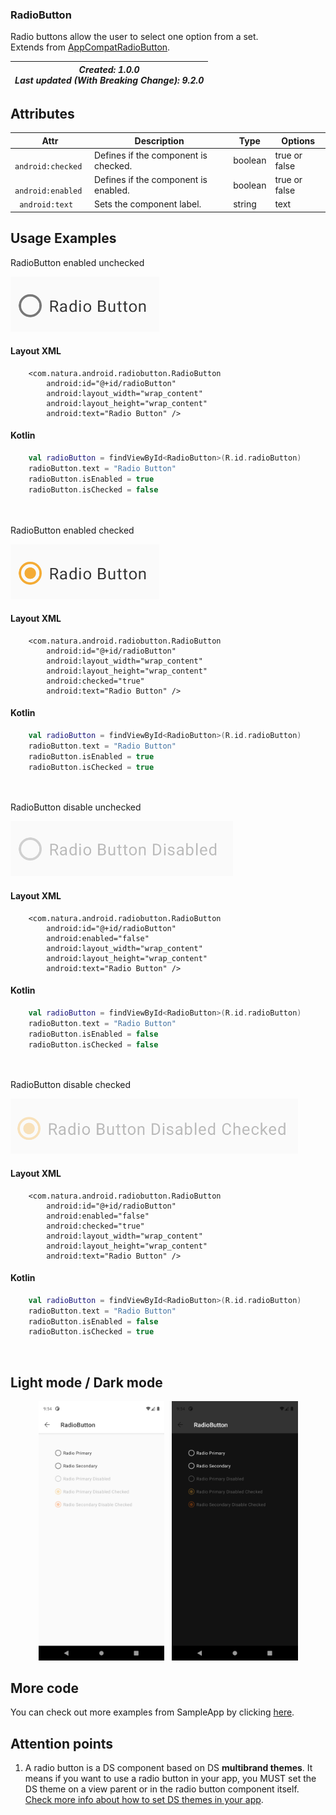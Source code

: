### RadioButton
Radio buttons allow the user to select one option from a set.   
Extends from [AppCompatRadioButton](https://developer.android.com/reference/androidx/appcompat/widget/AppCompatRadioButton).


| _Created: 1.0.0_ <br> _Last updated (With Breaking Change): 9.2.0_ |
| ----- | 

## Attributes
| Attr | Description | Type | Options |
| - | --- | --- | --- |
|` android:checked`|  Defines if the component is checked.| boolean | true or false <br> |
|` android:enabled`| Defines if the component is enabled.| boolean | true or false <br> |
|` android:text`| Sets the component label.| string | text |

## Usage Examples
RadioButton enabled unchecked

![RadioButton](./images/radiobutton_enabledUnchecked.png)

#### Layout XML

```android
    <com.natura.android.radiobutton.RadioButton
        android:id="@+id/radioButton"
        android:layout_width="wrap_content"
        android:layout_height="wrap_content"
        android:text="Radio Button" />
```

#### Kotlin

```kotlin
    val radioButton = findViewById<RadioButton>(R.id.radioButton)
    radioButton.text = "Radio Button"
    radioButton.isEnabled = true
    radioButton.isChecked = false
```
<br><br>
RadioButton enabled checked
<br>       

![RadioButton](./images/radiobutton_enabledChecked.png)

#### Layout XML

```android
    <com.natura.android.radiobutton.RadioButton
        android:id="@+id/radioButton"
        android:layout_width="wrap_content"
        android:layout_height="wrap_content"
        android:checked="true"
        android:text="Radio Button" />
```

#### Kotlin

```kotlin
    val radioButton = findViewById<RadioButton>(R.id.radioButton)
    radioButton.text = "Radio Button"
    radioButton.isEnabled = true
    radioButton.isChecked = true
```    
<br><br>
RadioButton disable unchecked

![RadioButton](./images/radiobutton_disabledUnchecked.png)

#### Layout XML

```android
    <com.natura.android.radiobutton.RadioButton
        android:id="@+id/radioButton"
        android:enabled="false"
        android:layout_width="wrap_content"
        android:layout_height="wrap_content"
        android:text="Radio Button" />
```

#### Kotlin

```kotlin
    val radioButton = findViewById<RadioButton>(R.id.radioButton)
    radioButton.text = "Radio Button"
    radioButton.isEnabled = false
    radioButton.isChecked = false
```

<br><br>
RadioButton disable checked

![RadioButton](./images/radiobutton_disabledChecked.png)

#### Layout XML

```android
    <com.natura.android.radiobutton.RadioButton
        android:id="@+id/radioButton"
        android:enabled="false"
        android:checked="true"
        android:layout_width="wrap_content"
        android:layout_height="wrap_content"
        android:text="Radio Button" />
```

#### Kotlin

```kotlin
    val radioButton = findViewById<RadioButton>(R.id.radioButton)
    radioButton.text = "Radio Button"
    radioButton.isEnabled = false
    radioButton.isChecked = true
```

<br>

## Light mode / Dark mode

<p align="center">
  <img alt="Tag Light" src="./images/radiobutton_lightMode.png" width="40%"> 
&nbsp;
  <img alt="Tag Dark" src="./images/radiobutton_darkMode.png" width="40%">
</p>

## More code
You can check out more examples from SampleApp by clicking [here](../sample/src/main/res/layout/activity_radiobutton.xml).

## Attention points

1. A radio button is a DS component based on DS **multibrand themes**. It means if you want to use a radio button in your app, you MUST set the DS theme on a view parent or in the radio button component itself. [Check more info about how to set DS themes in your app](getting-started.md).






